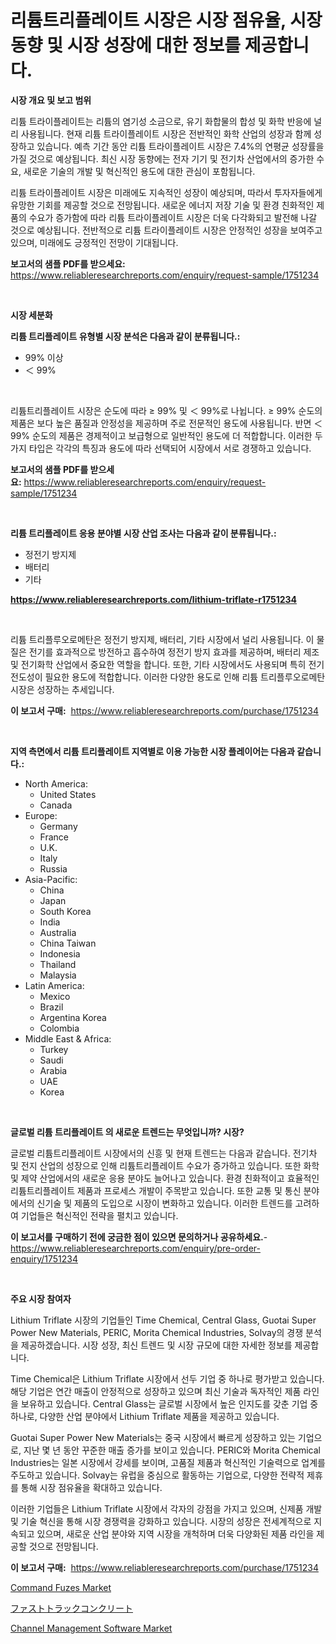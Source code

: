 <p><h1>리튬트리플레이트 시장은 시장 점유율, 시장 동향 및 시장 성장에 대한 정보를 제공합니다.</h1></p><p><strong>시장 개요 및 보고 범위</strong></p>
<p><p>리튬 트라이플레이트는 리튬의 염기성 소금으로, 유기 화합물의 합성 및 화학 반응에 널리 사용됩니다. 현재 리튬 트라이플레이트 시장은 전반적인 화학 산업의 성장과 함께 성장하고 있습니다. 예측 기간 동안 리튬 트라이플레이트 시장은 7.4%의 연평균 성장률을 가질 것으로 예상됩니다. 최신 시장 동향에는 전자 기기 및 전기차 산업에서의 증가한 수요, 새로운 기술의 개발 및 혁신적인 용도에 대한 관심이 포함됩니다.</p><p>리튬 트라이플레이트 시장은 미래에도 지속적인 성장이 예상되며, 따라서 투자자들에게 유망한 기회를 제공할 것으로 전망됩니다. 새로운 에너지 저장 기술 및 환경 친화적인 제품의 수요가 증가함에 따라 리튬 트라이플레이트 시장은 더욱 다각화되고 발전해 나갈 것으로 예상됩니다. 전반적으로 리튬 트라이플레이트 시장은 안정적인 성장을 보여주고 있으며, 미래에도 긍정적인 전망이 기대됩니다.</p></p>
<p><strong>보고서의 샘플 PDF를 받으세요:</strong> <a href="https://www.reliableresearchreports.com/enquiry/request-sample/1751234">https://www.reliableresearchreports.com/enquiry/request-sample/1751234</a></p>
<p>&nbsp;</p>
<p><strong>시장 세분화</strong></p>
<p><strong>리튬 트리플레이트 유형별 시장 분석은 다음과 같이 분류됩니다.:</strong></p>
<p><ul><li>99% 이상</li><li>＜ 99%</li></ul></p>
<p>&nbsp;</p>
<p><p>리튬트리플레이트 시장은 순도에 따라 ≥ 99% 및 ＜ 99%로 나뉩니다. ≥ 99% 순도의 제품은 보다 높은 품질과 안정성을 제공하며 주로 전문적인 용도에 사용됩니다. 반면 ＜ 99% 순도의 제품은 경제적이고 보급형으로 일반적인 용도에 더 적합합니다. 이러한 두 가지 타입은 각각의 특징과 용도에 따라 선택되어 시장에서 서로 경쟁하고 있습니다.</p></p>
<p><strong>보고서의 샘플 PDF를 받으세요:</strong>&nbsp;<a href="https://www.reliableresearchreports.com/enquiry/request-sample/1751234">https://www.reliableresearchreports.com/enquiry/request-sample/1751234</a></p>
<p>&nbsp;</p>
<p><strong> 리튬 트리플레이트 응용 분야별 시장 산업 조사는 다음과 같이 분류됩니다.:</strong></p>
<p><ul><li>정전기 방지제</li><li>배터리</li><li>기타</li></ul></p>
<p><strong><a href="https://www.reliableresearchreports.com/lithium-triflate-r1751234">https://www.reliableresearchreports.com/lithium-triflate-r1751234</a></strong></p>
<p>&nbsp;</p>
<p><p>리튬 트리플루오로메탄은 정전기 방지제, 배터리, 기타 시장에서 널리 사용됩니다. 이 물질은 전기를 효과적으로 방전하고 흡수하여 정전기 방지 효과를 제공하며, 배터리 제조 및 전기화학 산업에서 중요한 역할을 합니다. 또한, 기타 시장에서도 사용되며 특히 전기 전도성이 필요한 용도에 적합합니다. 이러한 다양한 용도로 인해 리튬 트리플루오로메탄 시장은 성장하는 추세입니다.</p></p>
<p><strong>이 보고서 구매:</strong>&nbsp; <a href="https://www.reliableresearchreports.com/purchase/1751234">https://www.reliableresearchreports.com/purchase/1751234</a></p>
<p>&nbsp;</p>
<p><strong>지역 측면에서 리튬 트리플레이트 지역별로 이용 가능한 시장 플레이어는 다음과 같습니다.:</strong></p>
<p><ul>
    <li>
        North America:
        <ul>
            <li>United States</li>
            <li>Canada</li>
        </ul>
    </li>
    <li>
        Europe:
        <ul>
            <li>Germany</li>
            <li>France</li>
            <li>U.K.</li>
            <li>Italy</li>
            <li>Russia</li>
        </ul>
    </li>
    <li>
        Asia-Pacific:
        <ul>
            <li>China</li>
            <li>Japan</li>
            <li>South Korea</li>
            <li>India</li>
            <li>Australia</li>
            <li>China Taiwan</li>
            <li>Indonesia</li>
            <li>Thailand</li>
            <li>Malaysia</li>
        </ul>
    </li>
    <li>
        Latin America:
        <ul>
            <li>Mexico</li>
            <li>Brazil</li>
            <li>Argentina Korea</li>
            <li>Colombia</li>
        </ul>
    </li>
    <li>
        Middle East & Africa:
        <ul>
            <li>Turkey</li>
            <li>Saudi</li>
            <li>Arabia</li>
            <li>UAE</li>
            <li>Korea</li>
        </ul>
    </li>
    </ul></p>
<p>&nbsp;</p>
<p><strong>글로벌 리튬 트리플레이트 의 새로운 트렌드는 무엇입니까? 시장?</strong></p>
<p><p>글로벌 리튬트리플레이트 시장에서의 신흥 및 현재 트렌드는 다음과 같습니다. 전기차 및 전지 산업의 성장으로 인해 리튬트리플레이트 수요가 증가하고 있습니다. 또한 화학 및 제약 산업에서의 새로운 응용 분야도 늘어나고 있습니다. 환경 친화적이고 효율적인 리튬트리플레이트 제품과 프로세스 개발이 주목받고 있습니다. 또한 교통 및 통신 분야에서의 신기술 및 제품의 도입으로 시장이 변화하고 있습니다. 이러한 트렌드를 고려하여 기업들은 혁신적인 전략을 펼치고 있습니다.</p></p>
<p><strong>이 보고서를 구매하기 전에 궁금한 점이 있으면 문의하거나 공유하세요.</strong>- <a href="https://www.reliableresearchreports.com/enquiry/pre-order-enquiry/1751234">https://www.reliableresearchreports.com/enquiry/pre-order-enquiry/1751234</a></p>
<p>&nbsp;</p>
<p><strong>주요 시장 참여자</strong></p>
<p><p>Lithium Triflate 시장의 기업들인 Time Chemical, Central Glass, Guotai Super Power New Materials, PERIC, Morita Chemical Industries, Solvay의 경쟁 분석을 제공하겠습니다. 시장 성장, 최신 트렌드 및 시장 규모에 대한 자세한 정보를 제공합니다.</p><p>Time Chemical은 Lithium Triflate 시장에서 선두 기업 중 하나로 평가받고 있습니다. 해당 기업은 연간 매출이 안정적으로 성장하고 있으며 최신 기술과 독자적인 제품 라인을 보유하고 있습니다. Central Glass는 글로벌 시장에서 높은 인지도를 갖춘 기업 중 하나로, 다양한 산업 분야에서 Lithium Triflate 제품을 제공하고 있습니다.</p><p>Guotai Super Power New Materials는 중국 시장에서 빠르게 성장하고 있는 기업으로, 지난 몇 년 동안 꾸준한 매출 증가를 보이고 있습니다. PERIC와 Morita Chemical Industries는 일본 시장에서 강세를 보이며, 고품질 제품과 혁신적인 기술력으로 업계를 주도하고 있습니다. Solvay는 유럽을 중심으로 활동하는 기업으로, 다양한 전략적 제휴를 통해 시장 점유율을 확대하고 있습니다.</p><p>이러한 기업들은 Lithium Triflate 시장에서 각자의 강점을 가지고 있으며, 신제품 개발 및 기술 혁신을 통해 시장 경쟁력을 강화하고 있습니다. 시장의 성장은 전세계적으로 지속되고 있으며, 새로운 산업 분야와 지역 시장을 개척하며 더욱 다양화된 제품 라인을 제공할 것으로 전망됩니다.</p></p>
<p><strong>이 보고서 구매:</strong>&nbsp;&nbsp;<a href="https://www.reliableresearchreports.com/purchase/1751234">https://www.reliableresearchreports.com/purchase/1751234</a></p>
<p><p><a href="https://pretty-mail-caf.notion.site/Command-Fuzes-Market-Size-Market-Outlook-and-Market-Forecast-2024-to-2031-c31093079aea44fbb31690aed29e6612">Command Fuzes Market</a></p><p><a href="https://github.com/SarahFahey88/Market-Research-Report-List-1/blob/main/756926025413.md">ファストトラックコンクリート</a></p><p><a href="https://github.com/okotobwrhuteie/Market-Research-Report-List-2/blob/main/channel-management-software-market.md">Channel Management Software Market</a></p></p>